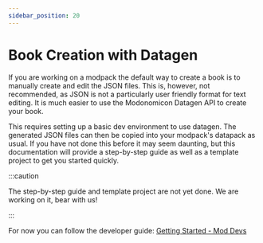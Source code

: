 ```yaml
---
sidebar_position: 20
---
```


# Book Creation with Datagen

If you are working on a modpack the default way to create a book is to manually create and edit the JSON files. This is, however, not recommended, as JSON is not a particularly user friendly format for text editing. It is much easier to use the Modonomicon Datagen API to create your book. 

This requires setting up a basic dev environment to use datagen. The generated JSON files can then be copied into your modpack's datapack as usual. 
If you have not done this before it may seem daunting, but this documentation will provide a step-by-step guide as well as a template project to get you started quickly. 

:::caution

The step-by-step guide and template project are not yet done. We are working on it, bear with us!

:::

For now you can follow the developer guide: [Getting Started - Mod Devs](../getting-started-mod-devs)

<!-- Link to walkthrough for demo book -->